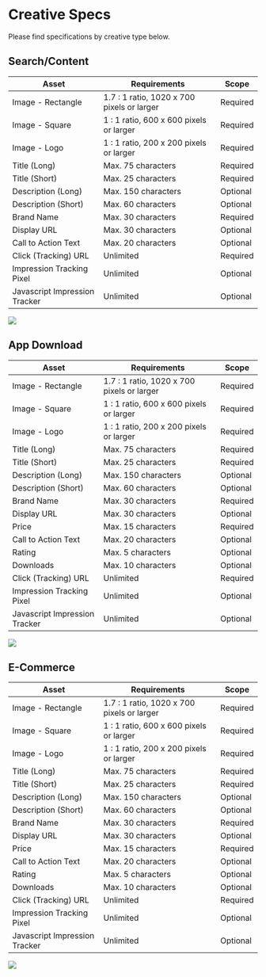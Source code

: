 # Creative Specs

Please find specifications by creative type below.

## Search/Content
<table>
    <thead>
        <tr>
            <th>Asset</th>
            <th>Requirements</th>
            <th>Scope</th>
        </tr>
    </thead>
    <tbody>
        <tr>
            <td>Image - Rectangle</td>
            <td>1.7 : 1 ratio, 1020 x 700 pixels or larger</td>
            <td>Required</td>
        </tr>
        <tr>
            <td>Image - Square</td>
            <td>1 : 1 ratio, 600 x 600 pixels or larger</td>
            <td>Required</td>
        </tr>
        <tr>
            <td>Image - Logo</td>
            <td>1 : 1 ratio, 200 x 200 pixels or larger</td>
            <td>Required</td>
        </tr>
        <tr>
            <td>Title (Long)</td>
            <td>Max. 75 characters</td>
            <td>Required</td>
        </tr>
        <tr>
            <td>Title (Short)</td>
            <td>Max. 25 characters</td>
            <td>Required</td>
        </tr>
        <tr>
            <td>Description (Long)</td>
            <td>Max. 150 characters</td>
            <td>Optional</td>
        </tr>
        <tr>
            <td>Description (Short)</td>
            <td>Max. 60 characters</td>
            <td>Optional</td>
        </tr>
        <tr>
            <td>Brand Name</td>
            <td>Max. 30 characters</td>
            <td>Required</td>
        </tr>
        <tr>
            <td>Display URL</td>
            <td>Max. 30 characters</td>
            <td>Optional</td>
        </tr>
        <tr>
            <td>Call to Action Text</td>
            <td>Max. 20 characters</td>
            <td>Optional</td>
        </tr>
        <tr>
            <td>Click (Tracking) URL</td>
            <td>Unlimited</td>
            <td>Required</td>
        </tr>
        <tr>
            <td>Impression Tracking Pixel</td>
            <td>Unlimited</td>
            <td>Optional</td>
        </tr>
        <tr>
            <td>Javascript Impression Tracker</td>
            <td>Unlimited</td>
            <td>Optional</td>
        </tr>
    </tbody>
</table>
<img src="images/creative1.png">

## App Download
<table>
    <thead>
        <tr>
            <th>Asset</th>
            <th>Requirements</th>
            <th>Scope</th>
        </tr>
    </thead>
    <tbody>
        <tr>
            <td>Image - Rectangle</td>
            <td>1.7 : 1 ratio, 1020 x 700 pixels or larger</td>
            <td>Required</td>
        </tr>
        <tr>
            <td>Image - Square</td>
            <td>1 : 1 ratio, 600 x 600 pixels or larger</td>
            <td>Required</td>
        </tr>
        <tr>
            <td>Image - Logo</td>
            <td>1 : 1 ratio, 200 x 200 pixels or larger</td>
            <td>Required</td>
        </tr>
        <tr>
            <td>Title (Long)</td>
            <td>Max. 75 characters</td>
            <td>Required</td>
        </tr>
        <tr>
            <td>Title (Short)</td>
            <td>Max. 25 characters</td>
            <td>Required</td>
        </tr>
        <tr>
            <td>Description (Long)</td>
            <td>Max. 150 characters</td>
            <td>Optional</td>
        </tr>
        <tr>
            <td>Description (Short)</td>
            <td>Max. 60 characters</td>
            <td>Optional</td>
        </tr>
        <tr>
            <td>Brand Name</td>
            <td>Max. 30 characters</td>
            <td>Required</td>
        </tr>
        <tr>
            <td>Display URL</td>
            <td>Max. 30 characters</td>
            <td>Optional</td>
        </tr>
        <tr>
            <td>Price</td>
            <td>Max. 15 characters</td>
            <td>Required</td>
        </tr>
        <tr>
            <td>Call to Action Text</td>
            <td>Max. 20 characters</td>
            <td>Optional</td>
        </tr>
        <tr>
            <td>Rating</td>
            <td>Max. 5 characters</td>
            <td>Optional</td>
        </tr>
        <tr>
            <td>Downloads</td>
            <td>Max. 10 characters</td>
            <td>Optional</td>
        </tr>
        <tr>
            <td>Click (Tracking) URL</td>
            <td>Unlimited</td>
            <td>Required</td>
        </tr>
        <tr>
            <td>Impression Tracking Pixel</td>
            <td>Unlimited</td>
            <td>Optional</td>
        </tr>
        <tr>
            <td>Javascript Impression Tracker</td>
            <td>Unlimited</td>
            <td>Optional</td>
        </tr>
    </tbody>
</table>
<img src="images/creative2.png">
                        
## E-Commerce
<table>
    <thead>
        <tr>
            <th>Asset</th>
            <th>Requirements</th>
            <th>Scope</th>
        </tr>
    </thead>
    <tbody>
        <tr>
            <td>Image - Rectangle</td>
            <td>1.7 : 1 ratio, 1020 x 700 pixels or larger</td>
            <td>Required</td>
        </tr>
        <tr>
            <td>Image - Square</td>
            <td>1 : 1 ratio, 600 x 600 pixels or larger</td>
            <td>Required</td>
        </tr>
        <tr>
            <td>Image - Logo</td>
            <td>1 : 1 ratio, 200 x 200 pixels or larger</td>
            <td>Required</td>
        </tr>
        <tr>
            <td>Title (Long)</td>
            <td>Max. 75 characters</td>
            <td>Required</td>
        </tr>
        <tr>
            <td>Title (Short)</td>
            <td>Max. 25 characters</td>
            <td>Required</td>
        </tr>
        <tr>
            <td>Description (Long)</td>
            <td>Max. 150 characters</td>
            <td>Optional</td>
        </tr>
        <tr>
            <td>Description (Short)</td>
            <td>Max. 60 characters</td>
            <td>Optional</td>
        </tr>
        <tr>
            <td>Brand Name</td>
            <td>Max. 30 characters</td>
            <td>Required</td>
        </tr>
        <tr>
            <td>Display URL</td>
            <td>Max. 30 characters</td>
            <td>Optional</td>
        </tr>
        <tr>
            <td>Price</td>
            <td>Max. 15 characters</td>
            <td>Required</td>
        </tr>
        <tr>
            <td>Call to Action Text</td>
            <td>Max. 20 characters</td>
            <td>Optional</td>
        </tr>
        <tr>
            <td>Rating</td>
            <td>Max. 5 characters</td>
            <td>Optional</td>
        </tr>
        <tr>
            <td>Downloads</td>
            <td>Max. 10 characters</td>
            <td>Optional</td>
        </tr>
        <tr>
            <td>Click (Tracking) URL</td>
            <td>Unlimited</td>
            <td>Required</td>
        </tr>
        <tr>
            <td>Impression Tracking Pixel</td>
            <td>Unlimited</td>
            <td>Optional</td>
        </tr>
        <tr>
            <td>Javascript Impression Tracker</td>
            <td>Unlimited</td>
            <td>Optional</td>
        </tr>
    </tbody>
</table>
<img src="images/creative3.png">

